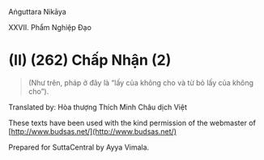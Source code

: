  

Aṅguttara Nikāya

XXVII. Phẩm Nghiệp Ðạo

# (II) (262) Chấp Nhận (2)

> (Như trên, pháp ở đây là “lấy của không cho và từ bỏ lấy của không cho”).

Translated by: Hòa thượng Thích Minh Châu dịch Việt

These texts have been used with the kind permission of the webmaster of [http://www.budsas.net/](http://www.budsas.net/)

Prepared for SuttaCentral by Ayya Vimala.